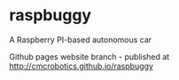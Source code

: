 # raspbuggy
A Raspberry PI-based autonomous car

Github pages website branch - published at http://cmcrobotics.github.io/raspbuggy
